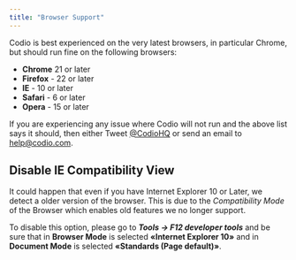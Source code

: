 ```yaml
---
title: "Browser Support"
---
```



Codio is best experienced on the very latest browsers, in particular Chrome, but should run fine on the following browsers:

- **Chrome** 21 or later
- **Firefox** - 22 or later
- **IE** - 10 or later
- **Safari** - 6 or later
- **Opera** - 15 or later


If you are experiencing any issue where Codio will not run and the above list says it should, then either Tweet [@CodioHQ](https://twitter.com/codiohq) or send an email to help@codio.com.

<a name="ie-compatibility"></a>
## Disable IE Compatibility View

It could happen that even if you have Internet Explorer 10 or Later, we detect a older version of the browser.
This is due to the *Compatibility Mode* of the Browser which enables old features we no longer support.

To disable this option, please go to ***Tools → F12 developer tools*** and be sure that in **Browser Mode** is selected **«Internet Explorer 10»** and in **Document Mode** is selected **«Standards (Page default)»**.
